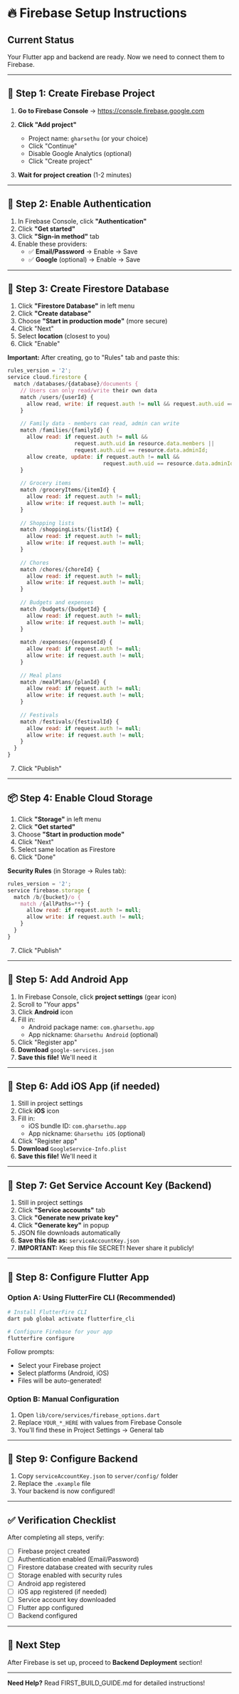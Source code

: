 # 🔥 Firebase Setup Instructions

## Current Status
Your Flutter app and backend are ready. Now we need to connect them to Firebase.

---

## 🎯 Step 1: Create Firebase Project

1. **Go to Firebase Console**
   → https://console.firebase.google.com

2. **Click "Add project"**
   - Project name: `gharsethu` (or your choice)
   - Click "Continue"
   - Disable Google Analytics (optional)
   - Click "Create project"

3. **Wait for project creation** (1-2 minutes)

---

## 🔐 Step 2: Enable Authentication

1. In Firebase Console, click **"Authentication"**
2. Click **"Get started"**
3. Click **"Sign-in method"** tab
4. Enable these providers:
   - ✅ **Email/Password** → Enable → Save
   - ✅ **Google** (optional) → Enable → Save

---

## 💾 Step 3: Create Firestore Database

1. Click **"Firestore Database"** in left menu
2. Click **"Create database"**
3. Choose **"Start in production mode"** (more secure)
4. Click "Next"
5. Select **location** (closest to you)
6. Click "Enable"

**Important:** After creating, go to "Rules" tab and paste this:

```javascript
rules_version = '2';
service cloud.firestore {
  match /databases/{database}/documents {
    // Users can only read/write their own data
    match /users/{userId} {
      allow read, write: if request.auth != null && request.auth.uid == userId;
    }
    
    // Family data - members can read, admin can write
    match /families/{familyId} {
      allow read: if request.auth != null && 
                     request.auth.uid in resource.data.members || 
                     request.auth.uid == resource.data.adminId;
      allow create, update: if request.auth != null && 
                              request.auth.uid == resource.data.adminId;
    }
    
    // Grocery items
    match /groceryItems/{itemId} {
      allow read: if request.auth != null;
      allow write: if request.auth != null;
    }
    
    // Shopping lists
    match /shoppingLists/{listId} {
      allow read: if request.auth != null;
      allow write: if request.auth != null;
    }
    
    // Chores
    match /chores/{choreId} {
      allow read: if request.auth != null;
      allow write: if request.auth != null;
    }
    
    // Budgets and expenses
    match /budgets/{budgetId} {
      allow read: if request.auth != null;
      allow write: if request.auth != null;
    }
    
    match /expenses/{expenseId} {
      allow read: if request.auth != null;
      allow write: if request.auth != null;
    }
    
    // Meal plans
    match /mealPlans/{planId} {
      allow read: if request.auth != null;
      allow write: if request.auth != null;
    }
    
    // Festivals
    match /festivals/{festivalId} {
      allow read: if request.auth != null;
      allow write: if request.auth != null;
    }
  }
}
```

7. Click "Publish"

---

## 📦 Step 4: Enable Cloud Storage

1. Click **"Storage"** in left menu
2. Click **"Get started"**
3. Choose **"Start in production mode"**
4. Click "Next"
5. Select same location as Firestore
6. Click "Done"

**Security Rules** (in Storage → Rules tab):

```javascript
rules_version = '2';
service firebase.storage {
  match /b/{bucket}/o {
    match /{allPaths=**} {
      allow read: if request.auth != null;
      allow write: if request.auth != null;
    }
  }
}
```

7. Click "Publish"

---

## 📱 Step 5: Add Android App

1. In Firebase Console, click **project settings** (gear icon)
2. Scroll to "Your apps"
3. Click **Android** icon
4. Fill in:
   - Android package name: `com.gharsethu.app`
   - App nickname: `Gharsethu Android` (optional)
5. Click "Register app"
6. **Download** `google-services.json`
7. **Save this file!** We'll need it

---

## 🍎 Step 6: Add iOS App (if needed)

1. Still in project settings
2. Click **iOS** icon
3. Fill in:
   - iOS bundle ID: `com.gharsethu.app`
   - App nickname: `Gharsethu iOS` (optional)
4. Click "Register app"
5. **Download** `GoogleService-Info.plist`
6. **Save this file!** We'll need it

---

## 🔑 Step 7: Get Service Account Key (Backend)

1. Still in project settings
2. Click **"Service accounts"** tab
3. Click **"Generate new private key"**
4. Click **"Generate key"** in popup
5. JSON file downloads automatically
6. **Save this file as:** `serviceAccountKey.json`
7. **IMPORTANT:** Keep this file SECRET! Never share it publicly!

---

## 📝 Step 8: Configure Flutter App

### Option A: Using FlutterFire CLI (Recommended)

```bash
# Install FlutterFire CLI
dart pub global activate flutterfire_cli

# Configure Firebase for your app
flutterfire configure
```

Follow prompts:
- Select your Firebase project
- Select platforms (Android, iOS)
- Files will be auto-generated!

### Option B: Manual Configuration

1. Open `lib/core/services/firebase_options.dart`
2. Replace `YOUR_*_HERE` with values from Firebase Console
3. You'll find these in Project Settings → General tab

---

## 🚀 Step 9: Configure Backend

1. Copy `serviceAccountKey.json` to `server/config/` folder
2. Replace the `.example` file
3. Your backend is now configured!

---

## ✅ Verification Checklist

After completing all steps, verify:

- [ ] Firebase project created
- [ ] Authentication enabled (Email/Password)
- [ ] Firestore database created with security rules
- [ ] Storage enabled with security rules
- [ ] Android app registered
- [ ] iOS app registered (if needed)
- [ ] Service account key downloaded
- [ ] Flutter app configured
- [ ] Backend configured

---

## 🎯 Next Step

After Firebase is set up, proceed to **Backend Deployment** section!

---

**Need Help?** Read FIRST_BUILD_GUIDE.md for detailed instructions!

